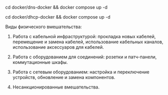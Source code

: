 cd docker/dns-docker && docker compose up -d

cd docker/dhcp-docker && docker compose up -d

Виды физического вмешательства:

1. Работа с кабельной инфраструктурой: прокладка новых кабелей, перемещение и замена кабелей, использование кабельных каналов, использование аксессуаров для кабелей.

2. Работа с оборудованием для соединений: розетки и патч-панели, коммутационные шкафы.

3. Работа с сетевым оборудованием: настройка и переключение устройств, обновление и замена компонентов.
  
4. Несанкционированные вмешательства.

